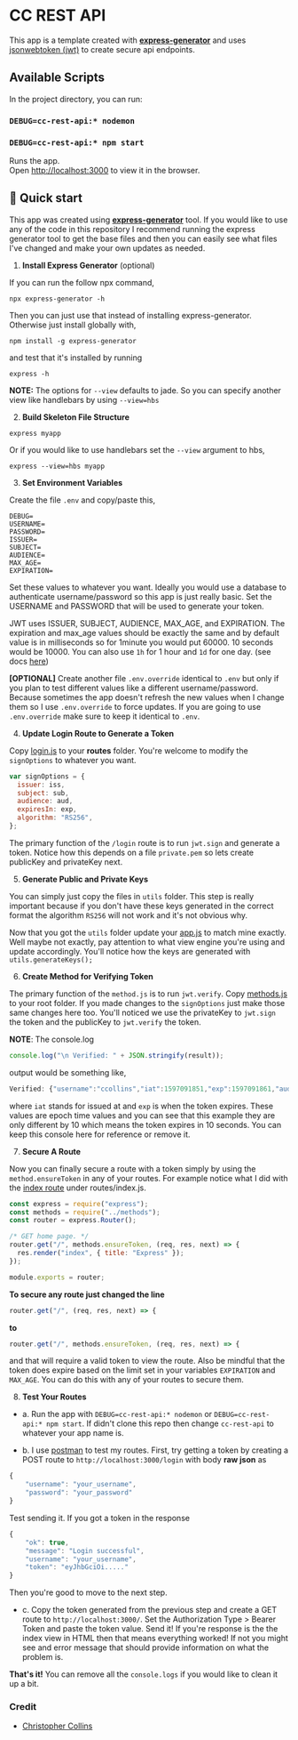 # CC REST API

This app is a template created with **[express-generator](https://expressjs.com/en/starter/generator.html)** and uses [jsonwebtoken (jwt)](https://www.npmjs.com/package/jsonwebtoken) to create secure api endpoints.

## Available Scripts

In the project directory, you can run:

### `DEBUG=cc-rest-api:* nodemon`

### `DEBUG=cc-rest-api:* npm start`

Runs the app.<br />
Open [http://localhost:3000](http://localhost:3000) to view it in the browser.

## 🚀 Quick start

This app was created using **[express-generator](https://expressjs.com/en/starter/generator.html)** tool. If you would like to use any of the code in this repository I recommend running the express generator tool to get the base files and then you can easily see what files I've changed and make your own updates as needed.

1. **Install Express Generator** (optional)

If you can run the follow npx command,

```shell
npx express-generator -h
```

Then you can just use that instead of installing express-generator. Otherwise just install globally with,

```shell
npm install -g express-generator
```

and test that it's installed by running

```shell
express -h
```

**NOTE:** The options for `--view` defaults to jade. So you can specify another view like handlebars by using `--view=hbs`

2. **Build Skeleton File Structure**

```shell
express myapp
```

Or if you would like to use handlebars set the `--view` argument to hbs,

```shell
express --view=hbs myapp
```

3. **Set Environment Variables**

Create the file `.env` and copy/paste this,

```shell
DEBUG=
USERNAME=
PASSWORD=
ISSUER=
SUBJECT=
AUDIENCE=
MAX_AGE=
EXPIRATION=
```

Set these values to whatever you want. Ideally you would use a database to authenticate username/password so this app is just really basic. Set the USERNAME and PASSWORD that will be used to generate your token.

JWT uses ISSUER, SUBJECT, AUDIENCE, MAX_AGE, and EXPIRATION. The expiration and max_age values should be exactly the same and by default value is in milliseconds so for 1minute you would put 60000. 10 seconds would be 10000. You can also use `1h` for 1 hour and `1d` for one day. (see docs [here](https://www.npmjs.com/package/jsonwebtoken))

**[OPTIONAL]** Create another file `.env.override` identical to `.env` but only if you plan to test different values like a different username/password. Because sometimes the app doesn't refresh the new values when I change them so I use `.env.override` to force updates. If you are going to use `.env.override` make sure to keep it identical to `.env`.

4. **Update Login Route to Generate a Token**

Copy [login.js](routes/login.js) to your **routes** folder.
You're welcome to modify the `signOptions` to whatever you want.

```javascript
var signOptions = {
  issuer: iss,
  subject: sub,
  audience: aud,
  expiresIn: exp,
  algorithm: "RS256",
};
```

The primary function of the `/login` route is to run `jwt.sign` and generate a token. Notice how this depends on a file `private.pem` so lets create publicKey and privateKey next.

5. **Generate Public and Private Keys**

You can simply just copy the files in `utils` folder. This step is really important because if you don't have these keys generated in the correct format the algorithm `RS256` will not work and it's not obvious why.

Now that you got the `utils` folder update your [app.js](app.js) to match mine exactly. Well maybe not exactly, pay attention to what view engine you're using and update accordingly. You'll notice how the keys are generated with `utils.generateKeys();`

6. **Create Method for Verifying Token**

The primary function of the `method.js` is to run `jwt.verify`. Copy [methods.js](methods.js) to your root folder. If you made changes to the `signOptions` just make those same changes here too. You'll noticed we use the privateKey to `jwt.sign` the token and the publicKey to `jwt.verify` the token.

**NOTE**: The console.log

```javascript
console.log("\n Verified: " + JSON.stringify(result));
```

output would be something like,

```javascript
Verified: {"username":"ccollins","iat":1597091851,"exp":1597091861,"aud":"https://ccollins.io","iss":"christopher","sub":"chris@ccollins.io"}
```

where `iat` stands for issued at and `exp` is when the token expires. These values are epoch time values and you can see that this example they are only different by 10 which means the token expires in 10 seconds. You can keep this console here for reference or remove it.

7. **Secure A Route**

Now you can finally secure a route with a token simply by using the `method.ensureToken` in any of your routes. For example notice what I did with the [index route](routes/index.js) under routes/index.js.

```javascript
const express = require("express");
const methods = require("../methods");
const router = express.Router();

/* GET home page. */
router.get("/", methods.ensureToken, (req, res, next) => {
  res.render("index", { title: "Express" });
});

module.exports = router;
```

**To secure any route just changed the line**

```javascript
router.get("/", (req, res, next) => {
```

**to**

```javascript
router.get("/", methods.ensureToken, (req, res, next) => {
```

and that will require a valid token to view the route. Also be mindful that the token does expire based on the limit set in your variables `EXPIRATION` and `MAX_AGE`. You can do this with any of your routes to secure them.

8. **Test Your Routes**

- a. Run the app with `DEBUG=cc-rest-api:* nodemon` or `DEBUG=cc-rest-api:* npm start`. If didn't clone this repo then change `cc-rest-api` to whatever your app name is.

- b. I use [postman](https://www.postman.com) to test my routes. First, try getting a token by creating a POST route to `http://localhost:3000/login` with body **raw json** as

```javascript
{
    "username": "your_username",
    "password": "your_password"
}
```

Test sending it. If you got a token in the response

```javascript
{
    "ok": true,
    "message": "Login successful",
    "username": "your_username",
    "token": "eyJhbGciOi....."
}
```

Then you're good to move to the next step.

- c. Copy the token generated from the previous step and create a GET route to `http://localhost:3000/`. Set the Authorization Type > Bearer Token and paste the token value. Send it! If you're response is the the index view in HTML then that means everything worked! If not you might see and error message that should provide information on what the problem is.

**That's it!** You can remove all the `console.logs` if you would like to clean it up a bit.

### Credit

- [Christopher Collins](https://ccollins.io)
